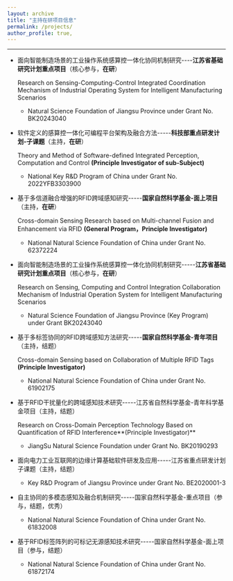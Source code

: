 ```yaml
---
layout: archive
title: "主持在研项目信息"
permalink: /projects/
author_profile: true,
---
```


---

- 面向智能制造场景的工业操作系统感算控一体化协同机制研究----**江苏省基础研究计划重点项目**（核心参与，**在研**）
  
  Research on Sensing-Computing-Control Integrated Coordination Mechanism of Industrial Operating System for Intelligent Manufacturing Scenarios
  
  - Natural Science Foundation of Jiangsu Province under Grant No. BK20243040 
  
- 软件定义的感算控一体化可编程平台架构及融合方法-----**科技部重点研发计划-子课题**（主持，**在研**）
  
  Theory and Method of Software-defined Integrated Perception, Computation and Control **(Principle Investigator of sub-Subject)**
  
  - National Key R&D Program of China under Grant No. 2022YFB3303900
  
-  基于多信道融合增强的RFID跨域感知研究-----**国家自然科学基金-面上项目**（主持，**在研**）
	
	Cross-domain Sensing Research based on Multi-channel Fusion and Enhancement via RFID **(General Program，Principle Investigator)**
	
	- National Natural Science Foundation of China under Grant No. 62372224
	
- 面向智能制造场景的工业操作系统感算控一体化协同机制研究-----**江苏省基础研究计划重点项目**（核心参与，**在研**）
  
  Research on Sensing, Computing and Control Integration Collaboration Mechanism of Industrial Operation System for Intelligent Manufacturing Scenarios 
  - Natural Science Foundation of Jiangsu Province (Key Program) under Grant BK20243040
	
- 基于多标签协同的RFID跨域感知方法研究-----**国家自然科学基金-青年项目**（主持，结题）
	
	Cross-domain Sensing based on Collaboration of Multiple RFID Tags **(Principle Investigator)**
	
	- National Natural Science Foundation of China under Grant No. 61902175 
	
- 基于RFID干扰量化的跨域感知技术研究-----江苏省自然科学基金-青年科学基金项目（主持，结题）
  
  Research on Cross-Domain Perception Technology Based on Quantification of RFID Interference**(Principle Investigator)**
  
  - JiangSu Natural Science Foundation under Grant No. BK20190293
  
- 面向电力工业互联网的边缘计算基础软件研发及应用-----江苏省重点研发计划子课题（主持，结题）
  - Key R&D Program of Jiangsu Province under Grant No. BE2020001-3

- 自主协同的多模态感知及融合机制研究-----国家自然科学基金-重点项目（参与，结题，优秀）
  - National Natural Science Foundation of China under Grant No. 61832008

- 基于RFID标签阵列的可标记无源感知技术研究-----国家自然科学基金-面上项目（参与，结题）
  - National Natural Science Foundation of China under Grant No. 61872174





